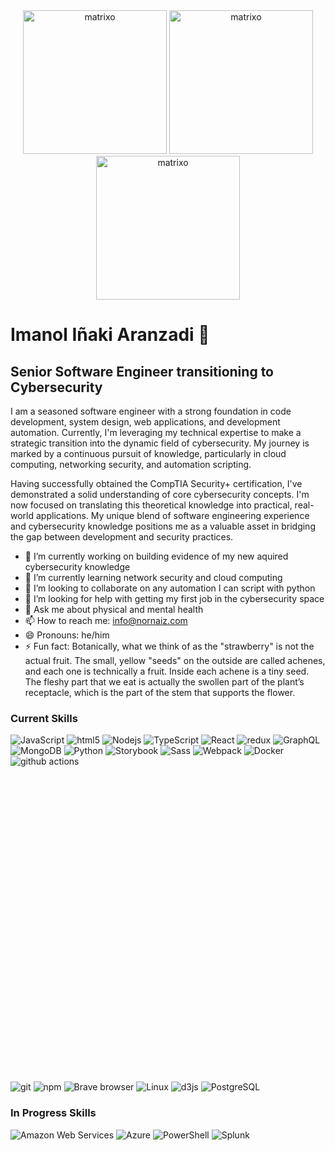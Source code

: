 

<div align="center">
  <img src="https://github.com/user-attachments/assets/3c6745b4-eb8b-478f-a556-eb5fdf945a3b" alt="matrixo" width="230"/>
  <img src="https://github.com/user-attachments/assets/3c6745b4-eb8b-478f-a556-eb5fdf945a3b" alt="matrixo" width="230"/>
  <img src="https://github.com/user-attachments/assets/3c6745b4-eb8b-478f-a556-eb5fdf945a3b" alt="matrixo" width="230"/>
</div>


# Imanol Iñaki Aranzadi  👋


## Senior Software Engineer transitioning to Cybersecurity

I am a seasoned software engineer with a strong foundation in code development, system design, web applications, and development automation. Currently, I'm leveraging my technical expertise to make a strategic transition into the dynamic field of cybersecurity. My journey is marked by a continuous pursuit of knowledge, particularly in cloud computing, networking security, and automation scripting.

Having successfully obtained the CompTIA Security+ certification, I've demonstrated a solid understanding of core cybersecurity concepts. I'm now focused on translating this theoretical knowledge into practical, real-world applications. My unique blend of software engineering experience and cybersecurity knowledge positions me as a valuable asset in bridging the gap between development and security practices.

- 🔭 I’m currently working on building evidence of my new aquired cybersecurity knowledge
- 🌱 I’m currently learning network security and cloud computing
- 👯 I’m looking to collaborate on any automation I can script with python
- 🤔 I’m looking for help with getting my first job in the cybersecurity space
- 💬 Ask me about physical and mental health
- 📫 How to reach me: info@nornaiz.com
- 😄 Pronouns: he/him
- ⚡ Fun fact: Botanically, what we think of as the "strawberry" is not the actual fruit. The small, yellow "seeds" on the outside are called achenes, and each one is technically a fruit. Inside each achene is a tiny seed. The fleshy part that we eat is actually the swollen part of the plant’s receptacle, which is the part of the stem that supports the flower.

### Current Skills

<p>
  <img alt="JavaScript" src="https://img.shields.io/badge/-Javascript-F7DF1E?style=flat-square&logo=javascript&logoColor=white" />
  <img alt="html5" src="https://img.shields.io/badge/-HTML5-E34F26?style=flat-square&logo=html5&logoColor=white" />
  <img alt="Nodejs" src="https://img.shields.io/badge/-Nodejs-43853d?style=flat-square&logo=Node.js&logoColor=white" />
  <img alt="TypeScript" src="https://img.shields.io/badge/-TypeScript-007ACC?style=flat-square&logo=typescript&logoColor=white" />
  <img alt="React" src="https://img.shields.io/badge/-React-45b8d8?style=flat-square&logo=react&logoColor=white" />
  <img alt="redux" src="https://img.shields.io/badge/-Redux-764ABC?style=flat-square&logo=redux&logoColor=white" />
  <img alt="GraphQL" src="https://img.shields.io/badge/-GraphQL-E10098?style=flat-square&logo=graphql&logoColor=white" />
  <img alt="MongoDB" src="https://img.shields.io/badge/-MongoDB-13aa52?style=flat-square&logo=mongodb&logoColor=white" />
  <img alt="Python" src="https://img.shields.io/badge/-Python-3776AB?style=flat-square&logo=python&logoColor=white" />
  <img alt="Storybook" src="https://img.shields.io/badge/-Storybook-FF4785?style=flat-square&logo=storybook&logoColor=white" />
  <img alt="Sass" src="https://img.shields.io/badge/-Sass-CC6699?style=flat-square&logo=sass&logoColor=white" />
  <img alt="Webpack" src="https://img.shields.io/badge/-Webpack-8DD6F9?style=flat-square&logo=webpack&logoColor=white" /> 
  <img alt="Docker" src="https://img.shields.io/badge/-Docker-46a2f1?style=flat-square&logo=docker&logoColor=white" />
  <img alt="github actions" src="https://img.shields.io/badge/-Github_Actions-2088FF?style=flat-square&logo=github-actions&logoColor=white" />
  <svg role="img" viewBox="0 0 24 24" xmlns="http://www.w3.org/2000/svg">
  <img alt="git" src="https://img.shields.io/badge/-Git-F05032?style=flat-square&logo=git&logoColor=white" />
  <img alt="npm" src="https://img.shields.io/badge/-NPM-CB3837?style=flat-square&logo=npm&logoColor=white" />
  <img alt="Brave browser" src="https://img.shields.io/badge/-Brave_Browser-FB542B?style=flat-square&logo=brave&logoColor=white" />
  <img alt="Linux" src="https://img.shields.io/badge/-Linux-FCC624?style=flat-square&logo=linux&logoColor=white" />
  <img alt="d3js" src="https://img.shields.io/badge/-D3.js-F9A03C?style=flat-square&logo=d3.js&logoColor=white" />
  <img alt="PostgreSQL" src="https://img.shields.io/badge/-PostgreSQL-4169E1?style=flat-square&logo=postgresql&logoColor=white" />
</p>

### In Progress Skills

<p>
  <img alt="Amazon Web Services" src="https://img.shields.io/badge/-Amazon_Web_Services-232F3E?style=flat-square&logo=amazonwebservices&logoColor=white" />
  <img alt="Azure" src="https://img.shields.io/badge/-Azure-33CCFF?style=flat-square&logo=azure&logoColor=white" />
  <img alt="PowerShell" src="https://img.shields.io/badge/->___Powershell-071D49?style=flat-square&logo=powershell&logoColor=white" />
  <img alt="Splunk" src="https://img.shields.io/badge/-Splunk-000000?style=flat-square&logo=splunk&logoColor=white" />

</p>

<!-- BEGIN YOUTUBE-CARDS -->

<!-- END YOUTUBE-CARDS -->

